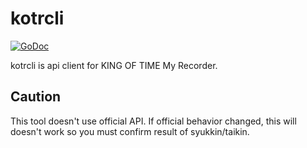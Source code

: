# kotrcli

[![GoDoc](https://godoc.org/github.com/inabajunmr/kotrcli/github?status.svg)](https://godoc.org/github.com/inabajunmr/kotrcli)

kotrcli is api client for KING OF TIME My Recorder.

## Caution
This tool doesn't use official API.
If official behavior changed, this will doesn't work so you must confirm result of syukkin/taikin.
